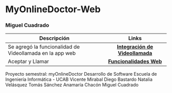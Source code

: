 # MyOnlineDoctor-Web


### Miguel Cuadrado
| Descripción  |Links|
| ------------- |:-------------:|
| Se agregó la funcionalidad de Videollamada en la app web|[**Integración de Videollamada**](https://github.com/The-Geeks-Desarrollo-de-Software-UCAB/MyOnlineDoctor-Web/commit/51531e1757d82ebfd2d2d964c2bc1c498b6bfb25)|
| Aceptar y Llamar|[**Funcionalidades Web**](https://github.com/The-Geeks-Desarrollo-de-Software-UCAB/MyOnlineDoctor-Web/commit/b3e2ef6f0c2c2b422d65a8a95573ce368a096e50)|


Proyecto semestral: myOnlineDoctor Desarrollo de Software Escuela de Ingeniería Informática - UCAB
Vicente Mirabal
Diego Bastardo
Natalia Velásquez
Tomás Sánchez
Anamaría Chacón
Miguel Cuadrado
